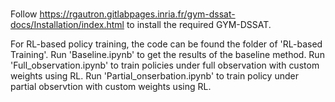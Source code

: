 # 

Follow https://rgautron.gitlabpages.inria.fr/gym-dssat-docs/Installation/index.html to install the required GYM-DSSAT.

For RL-based policy training, the code can be found the folder of 'RL-based Training'. Run 'Baseline.ipynb' to get the results of the baseline method. Run 'Full_observation.ipynb' to train policies under full observation with custom weights using RL. Run 'Partial_onserbation.ipynb' to train policy under partial observtion with custom weights using RL.
